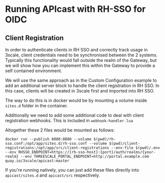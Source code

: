 # Running APIcast with RH-SSO for OIDC


## Client Registration

In order to authenticate clients in RH SSO and correctly track usage in 3scale, client credentials need to be synchronised between the 2 systems. Typically this functionality would fall outside the realm of the Gateway, but we will show how you can implement this within the Gateway to provide a self contained environment. 

We will use the same approach as in the Custom Configuration example to add an additional server block to handle the client registration in RH SSO. In this case, clients will be created in 3scale first and imported into RH SSO. 

The way to do this is in docker would be by mounting a volume inside `sites.d` folder in the container.

Additionally we need to add some additional code to deal with client registration webhooks. This is included in `webhook-handler.lua`

Altogether these 2 files would be mounted as follows: 

```shell
docker run --publish 8080:8080 --volume $(pwd)/rh-sso.conf:/opt/app/sites.d/rh-sso.conf --volume $(pwd)/client-registrations:/opt/app/src/client-registrations --env-file $(pwd)/.env --env RHSSO_ENDPOINT=https://{rh-sso-host}:{port}/auth/realms/{your-realm} --env THREESCALE_PORTAL_ENDPOINT=http://portal.example.com quay.io/3scale/apicast:master
```

If you're running natively, you can just add these files directly into `apicast/sites.d` and `apicast/src` respectively.


